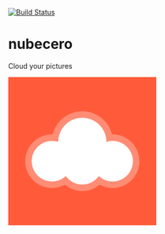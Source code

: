 [![Build Status](https://travis-ci.org/debugsquad/nubecero.svg?branch=dev)](https://travis-ci.org/debugsquad/nubecero)

# nubecero
Cloud your pictures

<img src="https://raw.githubusercontent.com/debugsquad/nubecero/master/logo.png" width="300" alt="nubecero" />
